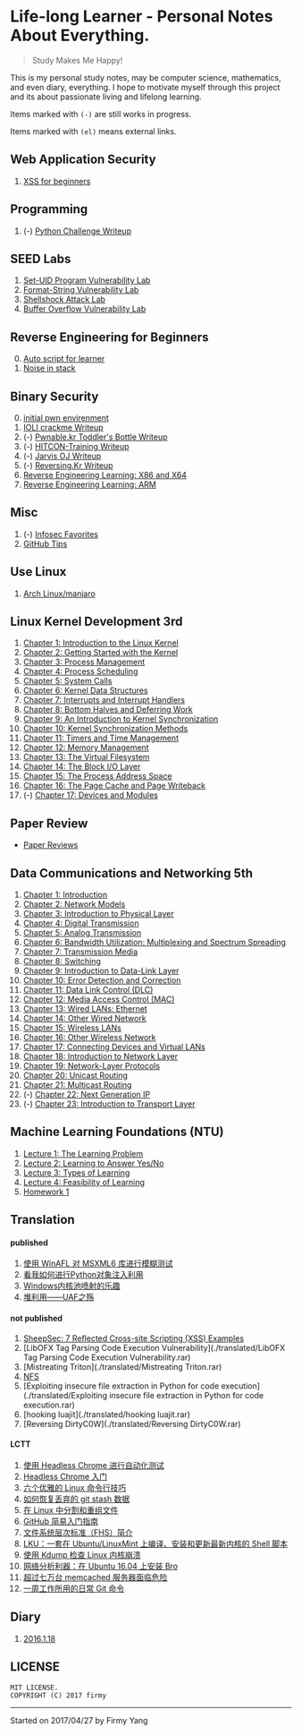 # Life-long Learner - Personal Notes About Everything.

> Study Makes Me Happy!

This is my personal study notes, may be computer science, mathematics, and even diary, everything. I hope to motivate myself through this project and its about passionate living and lifelong learning.

Items marked with `(-)` are still works in progress.

Items marked with `(el)` means external links.


Web Application Security
---
1. [XSS for beginners](./web-application-security/XSS-for-beginners.md)

Programming
---
1. (-) [Python Challenge Writeup](./programming/python-challenge-writeup.md)

SEED Labs
---
1. [Set-UID Program Vulnerability Lab](./SEED-labs/set_uid-program-vulnerability-lab.md)
2. [Format-String Vulnerability Lab](./SEED-labs/format_string-vulnerability-lab.md)
3. [Shellshock Attack Lab](./SEED-labs/shellshock-attack-lab.md)
4. [Buffer Overflow Vulnerability Lab](./SEED-labs/buffer-overflow-vulnerability-lab.md)

Reverse Engineering for Beginners
---
0. [Auto script for learner](./RE4B/auto.sh)
1. [Noise in stack](./RE4B/noise-in-stack.md)

Binary Security
---
0. [initial pwn envirenment](./binary-security/pwn-across-arch.sh)
1. [IOLI crackme Writeup](./binary-security/IOLI-crackme-Writeup.md)
2. (-) [Pwnable.kr Toddler's Bottle Writeup](./binary-security/Pwnable.kr-Toddler's-Bottle-writeup.md)
3. (-) [HITCON-Training Writeup](./binary-security/HITCON-training-writeup.md)
4. (-) [Jarvis OJ Writeup](./binary-security/Jarvisoj-writeup.md)
5. (-) [Reversing.Kr Writeup](./binary-security/Reversingkr-writeup.md)
6. [Reverse Engineering Learning: X86 and X64](./binary-security/RE_Learning_X86_X64.md)
7. [Reverse Engineering Learning: ARM](./binary-security/RE_Learning_ARM.md)

Misc
---
1. (-) [Infosec Favorites](./misc/infosec-favorites.md)
2. [GitHub Tips](misc/github-tips.md)

Use Linux
---
1. [Arch Linux/manjaro](./use-Linux/arch-linux.md)

Linux Kernel Development 3rd
---
1. [Chapter 1: Introduction to the Linux Kernel](./linux-kernel-development/chapter-1.md)
2. [Chapter 2: Getting Started with the Kernel](./linux-kernel-development/chapter-2.md)
3. [Chapter 3: Process Management](./linux-kernel-development/chapter-3.md)
4. [Chapter 4: Process Scheduling](./linux-kernel-development/chapter-4.md)
5. [Chapter 5: System Calls](./linux-kernel-development/chapter-5.md)
6. [Chapter 6: Kernel Data Structures](./linux-kernel-development/chapter-6.md)
7. [Chapter 7: Interrupts and Interrupt Handlers](./linux-kernel-development/chapter-7.md)
8. [Chapter 8: Bottom Halves and Deferring Work](./linux-kernel-development/chapter-8.md)
9. [Chapter 9: An Introduction to Kernel Synchronization](./linux-kernel-development/chapter-9.md)
10. [Chapter 10: Kernel Synchronization Methods](./linux-kernel-development/chapter-10.md)
11. [Chapter 11: Timers and Time Management](./linux-kernel-development/chapter-11.md)
12. [Chapter 12: Memory Management](./linux-kernel-development/chapter-12.md)
13. [Chapter 13: The Virtual Filesystem](./linux-kernel-development/chapter-13.md)
14. [Chapter 14: The Block I/O Layer](./linux-kernel-development/chapter-14.md)
15. [Chapter 15: The Process Address Space](./linux-kernel-development/chapter-15.md)
16. [Chapter 16: The Page Cache and Page Writeback](./linux-kernel-development/chapter-16.md)
17. (-) [Chapter 17: Devices and Modules](./linux-kernel-development/chapter-17.md)

Paper Review
---
- [Paper Reviews](https://github.com/firmianay/Paper-Reviews)

Data Communications and Networking 5th
---
1. [Chapter 1: Introduction](./data-communications-and-networking/chapter-1.md)
2. [Chapter 2: Network Models](./data-communications-and-networking/chapter-2.md)
3. [Chapter 3: Introduction to Physical Layer](./data-communications-and-networking/chapter-3.md)
4. [Chapter 4: Digital Transmission](./data-communications-and-networking/chapter-4.md)
5. [Chapter 5: Analog Transmission](./data-communications-and-networking/chapter-5.md)
6. [Chapter 6: Bandwidth Utilization: Multiplexing and Spectrum Spreading](./data-communications-and-networking/chapter-6.md)
7. [Chapter 7: Transmission Media](./data-communications-and-networking/chapter-7.md)
8. [Chapter 8: Switching](./data-communications-and-networking/chapter-8.md)
9. [Chapter 9: Introduction to Data-Link Layer](./data-communications-and-networking/chapter-9.md)
10. [Chapter 10: Error Detection and Correction](./data-communications-and-networking/chapter-10.md)
11. [Chapter 11: Data Link Control (DLC)](./data-communications-and-networking/chapter-11.md)
12. [Chapter 12: Media Access Control (MAC)](./data-communications-and-networking/chapter-12.md)
13. [Chapter 13: Wired LANs: Ethernet](./data-communications-and-networking/chapter-13.md)
14. [Chapter 14: Other Wired Network](./data-communications-and-networking/chapter-14.md)
15. [Chapter 15: Wireless LANs](./data-communications-and-networking/chapter-15.md)
16. [Chapter 16: Other Wireless Network](./data-communications-and-networking/chapter-16.md)
17. [Chapter 17: Connecting Devices and Virtual LANs](./data-communications-and-networking/chapter-17.md)
18. [Chapter 18: Introduction to Network Layer](./data-communications-and-networking/chapter-18.md)
19. [Chapter 19: Network-Layer Protocols](./data-communications-and-networking/chapter-19.md)
20. [Chapter 20: Unicast Routing](./data-communications-and-networking/chapter-20.md)
21. [Chapter 21: Multicast Routing](./data-communications-and-networking/chapter-21.md)
22. (-) [Chapter 22: Next Generation IP](./data-communications-and-networking/chapter-22.md)
23. (-) [Chapter 23: Introduction to Transport Layer](./data-communications-and-networking/chapter-23.md)

Machine Learning Foundations (NTU)
---
1. [Lecture 1: The Learning Problem](./ML-foundations/lecture-1.md)
2. [Lecture 2: Learning to Answer Yes/No](./ML-foundations/lecture-2.md)
3. [Lecture 3: Types of Learning](./ML-foundations/lecture-3.md)
4. [Lecture 4: Feasibility of Learning](./ML-foundations/lecture-4.md)
5. [Homework 1](./ML-foundations/hw1_Sol.md)

Translation
---
#### published
1. [使用 WinAFL 对 MSXML6 库进行模糊测试](http://bobao.360.cn/learning/detail/4443.html)
2. [看我如何进行Python对象注入利用](http://bobao.360.cn/learning/detail/4462.html)
3. [Windows内核池喷射的乐趣](http://bobao.360.cn/learning/detail/4439.html)
4. [堆利用——UAF之殇](http://bobao.360.cn/learning/detail/4476.html)

#### not published
1. [SheepSec: 7 Reflected Cross-site Scripting (XSS) Examples](./translated/7_Reflected_Cross-site_Scripting_XSS_Examples.rar)
2. [LibOFX Tag Parsing Code Execution Vulnerability](./translated/LibOFX Tag Parsing Code Execution Vulnerability.rar)
3. [Mistreating Triton](./translated/Mistreating Triton.rar)
4. [NFS](./translated/NFS.rar)
5. [Exploiting insecure file extraction in Python for code execution](./translated/Exploiting insecure file extraction in Python for code execution.rar)
6. [hooking luajit](./translated/hooking luajit.rar)
7. [Reversing DirtyC0W](./translated/Reversing DirtyC0W.rar)

#### LCTT
1. [使用 Headless Chrome 进行自动化测试](https://linux.cn/article-8861-1.html)
2. [Headless Chrome 入门](https://linux.cn/article-8850-1.html)
3. [六个优雅的 Linux 命令行技巧](https://linux.cn/article-8820-1.html)
4. [如何恢复丢弃的 git stash 数据](https://linux.cn/article-8819-1.html)
5. [在 Linux 中分割和重组文件](https://linux.cn/article-8818-1.html)
6. [GitHub 简易入门指南](https://linux.cn/article-8814-1.html)
7. [文件系统层次标准（FHS）简介](https://linux.cn/article-8757-1.html)
8. [LKU：一套在 Ubuntu/LinuxMint 上编译、安装和更新最新内核的 Shell 脚本](https://linux.cn/article-8739-1.html)
9. [使用 Kdump 检查 Linux 内核崩溃](https://linux.cn/article-8737-1.html)
10. [网络分析利器：在 Ubuntu 16.04 上安装 Bro](https://linux.cn/article-8736-1.html)
11. [超过七万台 memcached 服务器面临危险](https://linux.cn/article-8731-1.html)
12. [一周工作所用的日常 Git 命令](https://linux.cn/article-8841-1.html)

Diary
---
1. [2016.1.18](./diary/2016-1-18.md)

## LICENSE
```
MIT LICENSE.
COPYRIGHT (C) 2017 firmy
```
---
Started on 2017/04/27 by Firmy Yang
